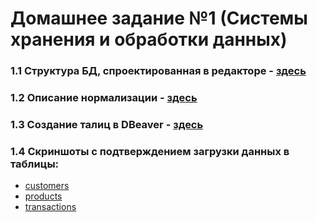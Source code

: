 # Домашнее задание №1 (Системы хранения и обработки данных)

### 1.1 Структура БД, спроектированная в редакторе - <a href=https://github.com/alvfomin/SHOD-HW_1/blob/main/DB%20scheme%20with%20code.png>здесь</a>

### 1.2 Описание нормализации - <a href=https://github.com/alvfomin/SHOD-HW_1/blob/main/Database%20Normalization>здесь</a>

### 1.3 Создание талиц в DBeaver - <a href=https://github.com/alvfomin/SHOD-HW_1/blob/main/Creating%20Tables%20screen.png>здесь</a>

### 1.4 Скриншоты с подтверждением загрузки данных в таблицы:
- <a href=https://github.com/alvfomin/SHOD-HW_1/blob/main/Customers%20Table%20Screen.png>customers</a>
- <a href=https://github.com/alvfomin/SHOD-HW_1/blob/main/Products%20Table%20Screen.png>products</a>
- <a href=https://github.com/alvfomin/SHOD-HW_1/blob/main/Transactions%20Table%20Screen.png>transactions</a>
